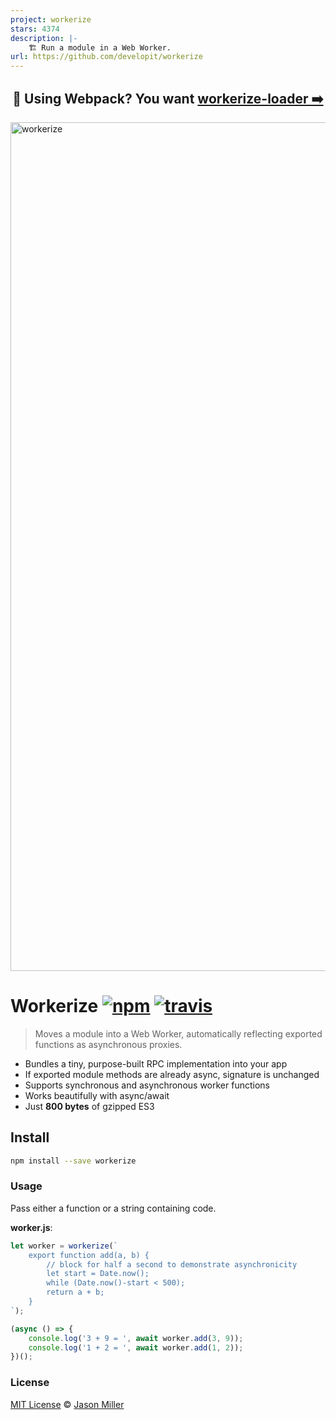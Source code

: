```yaml
---
project: workerize
stars: 4374
description: |-
    🏗️ Run a module in a Web Worker.
url: https://github.com/developit/workerize
---
```


<h2 align="center">
  💖 Using Webpack? You want <a href="https://github.com/developit/workerize-loader">workerize-loader ➡️</a>
</h2>

<img src="https://i.imgur.com/MBlHoDp.jpg" width="1358" alt="workerize">

# Workerize [![npm](https://img.shields.io/npm/v/workerize.svg?style=flat)](https://www.npmjs.org/package/workerize) [![travis](https://travis-ci.org/developit/workerize.svg?branch=master)](https://travis-ci.org/developit/workerize)

> Moves a module into a Web Worker, automatically reflecting exported functions as asynchronous proxies.

- Bundles a tiny, purpose-built RPC implementation into your app
- If exported module methods are already async, signature is unchanged
- Supports synchronous and asynchronous worker functions
- Works beautifully with async/await
- Just **800 bytes** of gzipped ES3


## Install

```sh
npm install --save workerize
```


### Usage

Pass either a function or a string containing code.

**worker.js**:

```js
let worker = workerize(`
	export function add(a, b) {
		// block for half a second to demonstrate asynchronicity
		let start = Date.now();
		while (Date.now()-start < 500);
		return a + b;
	}
`);

(async () => {
	console.log('3 + 9 = ', await worker.add(3, 9));
	console.log('1 + 2 = ', await worker.add(1, 2));
})();
```

### License

[MIT License](https://oss.ninja/mit/developit/) © [Jason Miller](https://jasonformat.com)

